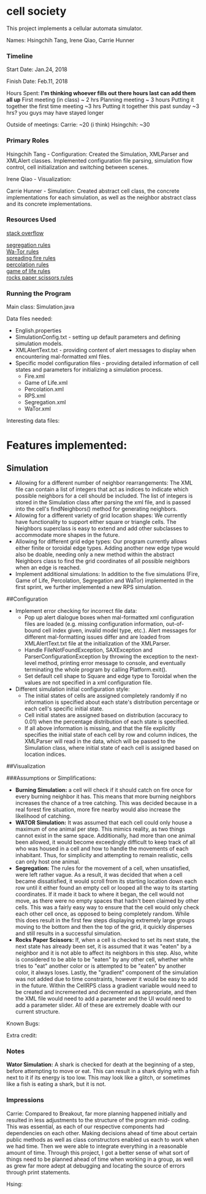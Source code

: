 cell society
====

This project implements a cellular automata simulator.

Names: Hsingchih Tang, Irene Qiao, Carrie Hunner

### Timeline

Start Date: Jan.24, 2018

Finish Date: Feb.11, 2018

Hours Spent: **I'm thinking whoever fills out there hours last can add them all up**
First meeting (in class) ~ 2 hrs
Planning meeting ~ 3 hours
Putting it together the first time meeting ~3 hrs
Putting it together this past sunday ~3 hrs? you guys may have stayed longer

Outside of meetings:
Carrie: ~20 (i think)
Hsingchih: ~30

### Primary Roles
Hsingchih Tang - Configuration: Created the Simulation, XMLParser and 
XMLAlert classes. Implemented configuration file parsing, simulation 
flow control, cell initialization and switching between scenes.

Irene Qiao - Visualization: 

Carrie Hunner - Simulation: Created abstract cell class, 
 the concrete implementations for each simulation, 
 as well as the neighbor abstract class and its concrete implementations.

### Resources Used
[stack overflow](https://stackoverflow.com/)

[segregation rules](https://www2.cs.duke.edu/courses/spring19/compsci308/assign/02_cellsociety/nifty/mccown-schelling-model-segregation/)  
[Wa-Tor rules](https://www2.cs.duke.edu/courses/spring19/compsci308/assign/02_cellsociety/nifty/scott-wator-world/)  
[spreading fire rules](https://www2.cs.duke.edu/courses/spring19/compsci308/assign/02_cellsociety/nifty/shiflet-fire/)  
[percolation rules](https://www2.cs.duke.edu/courses/spring19/compsci308/assign/02_cellsociety/PercolationCA.pdf)  
[game of life rules](https://en.wikipedia.org/wiki/Conway's_Game_of_Life)  
[rocks paper scissors rules](https://www.gamedev.net/blogs/entry/2249737-another-cellular-automaton-video/)  

### Running the Program

Main class: Simulation.java

Data files needed:
* English.properties
* SimulationConfig.txt - setting up default parameters 
and defining simulation models.
* XMLAlertText.txt - providing content of alert messages 
to display when encountering mal-formatted xml files.
* Specific model configuration files - providing detailed information 
of cell states and parameters for initializing a simulation process.
    * Fire.xml
    * Game of Life.xml
    * Percolation.xml
    * RPS.xml
    * Segregation.xml
    * WaTor.xml
    
Interesting data files:

# Features implemented:
## Simulation
* Allowing for a different number of neighbor rearrangements:
The XML file can contain a list of integers that act
as indices to indicate which possible neighbors for a cell
should be included. The list of integers is stored in the 
Simulation class after parsing the xml file, and is passed into 
the cell's findNeighbors() method for generating neighbors.
* Allowing for a different variety of grid location shapes:
We currently have functionality to support either square or
triangle cells. The Neighbors superclass is easy to extend
and add other subclasses to accommodate more shapes in the future.
* Allowing for different grid edge types:
Our program currently allows either finite or toroidal edge types.
Adding another new edge type would also be doable, needing only
a new method within the abstract Neighbors class to find the
grid coordinates of all possible neighbors when an edge is reached.
* Implement additional simulations:
In addition to the five simulations (Fire, Game of Life, Percolation, 
Segregation and WaTor) implemented in the first sprint, we further 
implemented a new RPS simulation. 

##Configuration
* Implement error checking for incorrect file data:
    * Pop up alert dialogue boxes when mal-formatted xml configuration
     files are loaded (e.g. missing configuration information, out-of-bound 
     cell index given, invalid model type, etc.). Alert messages for different 
     mal-formatting issues differ and are loaded from XMLAlertText.txt file at 
     the initialization of the XMLParser.
    * Handle FileNotFoundException, SAXException and ParserConfigurationException
    by throwing the exception to the next-level method, printing error message to 
    console, and eventually terminating the whole program by calling Platform.exit().
    * Set default cell shape to Square and edge type to Toroidal when the values are 
    not specified in a xml configuration file.
* Different simulation initial configuration style:
    * The initial states of cells are assigned completely randomly if no information 
    is specified about each state's distribution percentage or each cell's specific 
    initial state.
    * Cell initial states are assigned based on distribution (accuracy to 0.01) when 
    the percentage distribution of each state is specified.
    * If all above information is missing, and that the file explicitly specifies the 
    initial state of each cell by row and column indices, the XMLParser will read in 
    the data, which will be passed to the Simulation class, where initial state of each 
    cell is assigned based on location indices.
    

##Visualization


###Assumptions or Simplifications:
* **Burning Simulation:** a cell will check if it should catch on fire
once for every burning neighbor it has. This means that more burning neighbors
increases the chance of a tree catching. This was decided because
in a real forest fire situation, more fire nearby would also increase
the likelihood of catching.
* **WATOR Simulation:** It was assumed that each cell could only
house a maximum of one animal per step. This mimics reality, as
two things cannot exist in the same space. Additionally, had more than one
animal been allowed, it would become exceedingly difficult to
keep track of all who was housed in a cell and how to handle
the movements of each inhabitant. Thus, for simplicity and attempting
to remain realistic, cells can only host one animal.
* **Segregation:** The rules for the movement of a cell, when unsatisfied,
were left rather vague. As a result, it was decided that when a cell
became dissatisfied, it would scroll from its starting location
down each row until it either found an empty cell or looped all the
way to its starting coordinates. If it made it back to where it began,
the cell would not move, as there were no empty spaces that hadn't been
claimed by other cells. This was a fairly easy way to ensure that
the cell would only check each other cell once, as opposed to being completely
random. While this does result in the first few steps displaying
extremely large groups moving to the bottom and then the top of the grid,
it quickly disperses and still results in a successful simulation.
* **Rocks Paper Scissors:** If, when a cell is checked to set its next
state, the next state has already been set, it is assumed that
it was "eaten" by a neighbor and it is not able to affect its neighbors
in this step. Also, white is considered to be able to be "eaten" by any other cell,
whether white tries to "eat" another color or is attempted to be "eaten"
by another color, it always loses. Lastly, the "gradient" component
of the simulation was not added due to time constraints, however
it would be easy to add in the future. Within the CellRPS class
a gradient variable would need to be created and incremented and decremented
as appropriate, and then the XML file would need to add a parameter 
and the UI would need to add a parameter slider. All of these are
extremely doable with our current structure.

Known Bugs:

Extra credit:


### Notes
**Wator Simulation:** A shark is checked for death at the beginning
of a step, before attempting to move or eat.
 This can result in a shark dying with a fish next to it
if its energy is too low. This may look like a glitch, or sometimes
like a fish is eating a shark, but it is not.

### Impressions
Carrie: Compared to Breakout, far more planning happened initially
and resulted in less adjustments to the structure of the program mid-
coding. This was essential, as each of our respective components
had dependencies on each other. Making decisions ahead of time about
certain public methods as well as class constructors enabled us each
to work when we had time. Then we were able to integrate everything
in a reasonable amount of time. Through this project, I got a better
sense of what sort of things need to be planned ahead of time when
working in a group, as well as grew far more adept at debugging and 
locating the source of errors through print statements.

Hsing: 